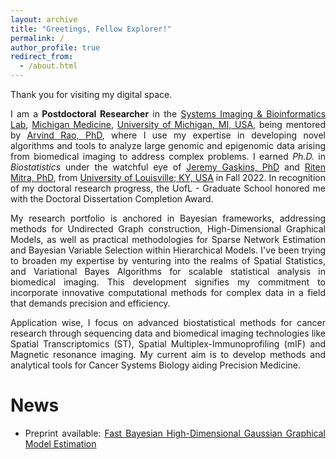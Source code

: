 ```yaml
---
layout: archive
title: "Greetings, Fellow Explorer!"
permalink: /
author_profile: true
redirect_from: 
  - /about.html
---
```


<span style="text-align: justify"> 

Thank you for visiting my digital space.

I am a **Postdoctoral Researcher**  in the <span style ="color:blue">[Systems Imaging & Bioinformatics Lab](https://sibl.lab.medicine.umich.edu/)</span>,  <span style = "color:blue">[Michigan Medicine](https://www.uofmhealth.org/)</span>, <span style = "color:blue">[University of Michigan, MI, USA](https://umich.edu/)</span>, being mentored by <span style ="color:blue">[Arvind Rao, PhD](https://sph.umich.edu/faculty-profiles/rao-arvind.html)</span>, where I use my expertise in developing novel algorithms and tools to analyze large genomic and epigenomic data arising from biomedical imaging to address complex problems. I earned _Ph.D._ in _Biostatistics_ under the watchful eye of <span style ="color:blue">[Jeremy Gaskins, PhD](https://louisville.edu/sphis/directory/jeremy-gaskins-phd)</span> and <span style ="color:blue">[Riten Mitra, PhD](https://louisville.edu/sphis/directory/riten-mitra)</span>, from <span style ="color:blue">[University of Louisville; KY, USA](https://louisville.edu/)</span> in Fall 2022. In recognition of my doctoral research progress, the UofL - Graduate School honored me with the Doctoral Dissertation Completion Award.

My research portfolio is anchored in Bayesian frameworks, addressing methods for Undirected Graph construction, High-Dimensional Graphical Models, as well as practical methodologies for Sparse Network Estimation and Bayesian Variable Selection within Hierarchical Models. I've been trying to broaden my expertise by venturing into the realms of Spatial Statistics, and Variational Bayes Algorithms for scalable statistical analysis in biomedical imaging. This development signifies my commitment to incorporate innovative computational methods for complex data in a field that demands precision and efficiency.

Application wise, I focus on advanced biostatistical methods for cancer research through sequencing data and biomedical imaging technologies like Spatial Transcriptomics (ST), Spatial Multiplex-Immunoprofiling (mIF) and Magnetic resonance imaging. My current aim is to develop methods and analytical tools for Cancer Systems Biology aiding Precision Medicine. 

# News

* Preprint available: <span style ="color:blue"> [Fast Bayesian High-Dimensional Gaussian Graphical Model Estimation](https://arxiv.org/abs/2308.02713) </span>
